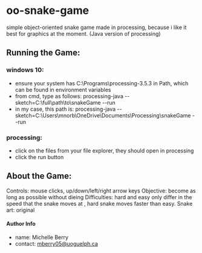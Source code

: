 # oo-snake-game
simple object-oriented snake game made in processing, because i like it best for graphics at the moment. (Java version of processing)

## Running the Game:

### windows 10: 
- ensure your system has C:\Programs\processing-3.5.3 in Path, which can be found in environment variables
- from cmd, type as follows:
processing-java --sketch=C:\full\path\to\snakeGame --run
- in my case, this path is:
processing-java --sketch=C:\Users\mnorb\OneDrive\Documents\Processing\snakeGame --run

### processing: 
- click on the files from your file explorer, they should open in processing
- click the run button

## About the Game: 
Controls: mouse clicks, up/down/left/right arrow keys
Objective: become as long as possible without dieing
Difficulties: hard and easy only differ in the speed that the snake moves at , hard snake moves faster than easy.
Snake art: original

#### Author Info
- name: Michelle Berry
- contact: mberry05@uoguelph.ca
